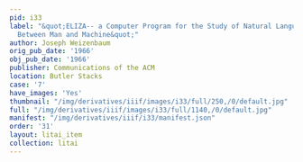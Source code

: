 ```yaml
---
pid: i33
label: "&quot;ELIZA-- a Computer Program for the Study of Natural Language Communication
  Between Man and Machine&quot;"
author: Joseph Weizenbaum
orig_pub_date: '1966'
obj_pub_date: '1966'
publisher: Communications of the ACM
location: Butler Stacks
case: '7'
have_images: 'Yes'
thumbnail: "/img/derivatives/iiif/images/i33/full/250,/0/default.jpg"
full: "/img/derivatives/iiif/images/i33/full/1140,/0/default.jpg"
manifest: "/img/derivatives/iiif/i33/manifest.json"
order: '31'
layout: litai_item
collection: litai
---
```

